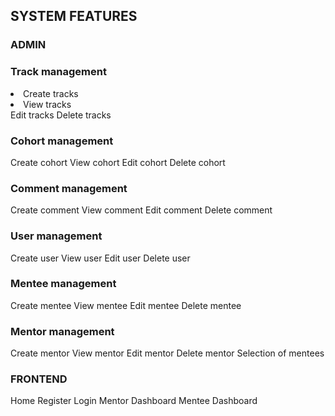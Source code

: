 <h2>SYSTEM FEATURES</h2>
<h3>ADMIN</h3>
<h3>Track management</h3>
<li>Create tracks</li>
<li>View tracks</li>
Edit tracks
Delete tracks

<h3>Cohort management</h3>
Create cohort
View cohort
Edit cohort
Delete cohort

<h3>Comment management</h3>
Create comment
View comment
Edit comment
Delete comment

<h3>User management</h3>
Create user
View user
Edit user
Delete user

<h3>Mentee management</h3>
Create mentee
View mentee
Edit mentee
Delete mentee

<h3>Mentor management</h3>
Create mentor
View mentor
Edit mentor
Delete mentor
Selection of mentees


<h3>FRONTEND</h3>
Home
Register
Login
Mentor Dashboard
Mentee Dashboard






